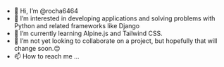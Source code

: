 - 👋 Hi, I’m @rocha6464
- 👀 I’m interested in developing applications and solving problems with Python and related frameworks like Django
- 🌱 I’m currently learning Alpine.js and Tailwind CSS.
- 💞️ I’m not yet looking to collaborate on a project, but hopefully that will change soon.😊
- 📫 How to reach me ...

<!---
rocha6464/rocha6464 is a ✨ special ✨ repository because its `README.md` (this file) appears on your GitHub profile.
You can click the Preview link to take a look at your changes.
--->
